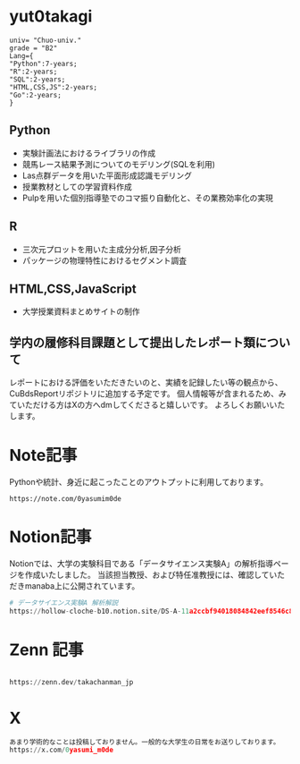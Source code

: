 # yut0takagi
```Pytohn
univ= "Chuo-univ."
grade = "B2"
Lang={
"Python":7-years;
"R":2-years;
"SQL":2-years;
"HTML,CSS,JS":2-years;
"Go":2-years;
}
```
## Python
* 実験計画法におけるライブラリの作成
* 競馬レース結果予測についてのモデリング(SQLを利用)
* Las点群データを用いた平面形成認識モデリング
* 授業教材としての学習資料作成
* Pulpを用いた個別指導塾でのコマ振り自動化と、その業務効率化の実現


## R
* 三次元プロットを用いた主成分分析,因子分析
* パッケージの物理特性におけるセグメント調査
## HTML,CSS,JavaScript
* 大学授業資料まとめサイトの制作

## 学内の履修科目課題として提出したレポート類について
レポートにおける評価をいただきたいのと、実績を記録したい等の観点から、CuBdsReportリポジトリに追加する予定です。
個人情報等が含まれるため、みていただける方はXの方へdmしてくださると嬉しいです。
よろしくお願いいたします。

# Note記事
Pythonや統計、身近に起こったことのアウトプットに利用しております。
```Pyton
https://note.com/0yasumim0de
```
# Notion記事
Notionでは、大学の実験科目である「データサイエンス実験A」の解析指導ページを作成いたしました。
当該担当教授、および特任准教授には、確認していただきmanaba上に公開されています。
```Python
# データサイエンス実験A 解析解説
https://hollow-cloche-b10.notion.site/DS-A-11a2ccbf94018084842eef8546c890b6?pvs=4
```
# Zenn 記事
```Python

https://zenn.dev/takachanman_jp
```
# X
```Python
あまり学術的なことは投稿しておりません。一般的な大学生の日常をお送りしております。
https://x.com/0yasumi_m0de
```
<!---
yut0takagi/yut0takagi is a ✨ special ✨ repository because its `README.md` (this file) appears on your GitHub profile.
You can click the Preview link to take a look at your changes.
--->
